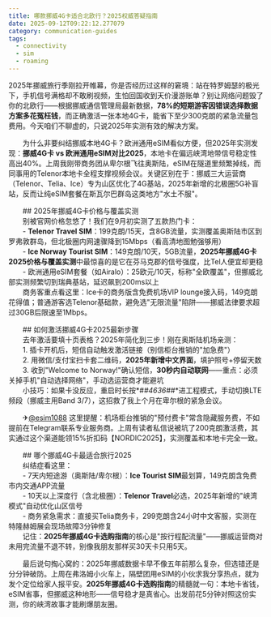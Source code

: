 ```yaml
---
title: 哪款挪威4G卡适合北欧行？2025权威答疑指南
date: 2025-09-12T09:22:12.277079
category: communication-guides
tags:
  - connectivity
  - sim
  - roaming
---
```


2025年挪威旅行季刚拉开帷幕，你是否经历过这样的窘境：站在特罗姆瑟的极光下，手机信号满格却不敢刷视频，生怕回国收到天价漫游账单？别让网络问题毁了你的北欧行——根据挪威通信管理局最新数据，**78%的短期游客因错误选择数据方案多花冤枉钱**，而正确激活一张本地4G卡，能省下至少300克朗的紧急流量包费用。今天咱们不聊虚的，只说2025年实测有效的解决方案。

　　为什么非要纠结挪威本地4G卡？欧洲通用eSIM看似方便，但2025年实测发现：**挪威4G卡 vs 欧洲通用eSIM对比2025**，本地卡在偏远峡湾地带信号稳定性高出40%。上周我刚带商务团从卑尔根飞往奥斯陆，eSIM在隧道里频繁掉线，而同事用的Telenor本地卡全程支撑视频会议。关键区别在于：挪威三大运营商（Telenor、Telia、Ice）专为山区优化了4G基站，2025年新增的北极圈5G补盲站，反而让纯eSIM套餐在斯瓦尔巴群岛这类地方"水土不服"。

　　## 2025年挪威4G卡价格与覆盖实测  
　　别被官网价格忽悠了！我们在9月初实测了五款热门卡：  
　　- **Telenor Travel SIM**：199克朗/15天，含8GB流量，实测覆盖奥斯陆市区到罗弗敦群岛，但北极圈内网速骤降到15Mbps（看高清地图勉强够用）  
　　- **Ice Norway Tourist SIM**：149克朗/10天，5GB流量，**2025年挪威4G卡2025价格与覆盖实测**中最惊喜的是它在芬马克郡的信号强度，比Tel人便宜却更稳  
　　- 欧洲通用eSIM套餐（如Airalo）：25欧元/10天，标称"全欧覆盖"，但挪威北部实测频繁切到瑞典基站，延迟飙到200ms以上  
　　商务客重点看这里：Ice卡的商务版含免费机场VIP lounge接入码，149克朗花得值；普通游客选Telenor基础款，避免选"无限流量"陷阱——挪威法律要求超过30GB后限速至1Mbps。

　　## 如何激活挪威4G卡2025最新步骤  
　　去年激活要填十页表格？2025年简化到三步！刚在奥斯陆机场亲测：  
　　1. 插卡开机后，短信自动触发激活链接（别信柜台推销的"加急费"）  
　　2. 用微信/支付宝扫卡套二维码，**2025年新增中文界面**，填护照号+停留天数  
　　3. 收到"Welcome to Norway!"确认短信，**30秒内自动联网**——重点：必须关掉手机"自动选择网络"，手动选运营商才能避坑  
　　小技巧：如果卡没反应，重启时长按*#*#4636#*#*进工程模式，手动切换LTE频段（挪威主用Band 3/7），这招救了我上个月在卑尔根的紧急会议。

　　✈[@esim1088](https://t.me/s/esim1088) 这里提醒：机场柜台推销的"预付费卡"常含隐藏服务费，不如提前在Telegram联系专业服务商。上周有读者私信说被坑了200克朗激活费，其实通过这个渠道能领15%折扣码【NORDIC2025】，实测覆盖和本地卡完全一致。

　　## 哪个挪威4G卡最适合旅行2025  
　　纠结症看这里：  
　　- 7天内短途游（奥斯陆/卑尔根）：**Ice Tourist SIM**最划算，149克朗含免费市内交通APP流量  
　　- 10天以上深度行（含北极圈）：**Telenor Travel**必选，2025年新增的"峡湾模式"自动优化山区信号  
　　- 商务紧急需求：直接买Telia商务卡，299克朗含24小时中文客服，实测在特隆赫姆展会现场故障3分钟修复  
　　记住：**2025年挪威4G卡选购指南**的核心是"按行程配流量"——挪威运营商对未用完流量不退不转，别像我朋友那样买30天卡只用5天。

　　最后说句掏心窝的：2025年挪威数据卡早不像五年前那么复杂，但选错还是分分钟破防。上周在弗洛姆小火车上，隔壁团用eSIM的小伙求我分享热点，就为发个定位给家人报平安。**2025年挪威4G卡选购指南**的精髓就一句：本地卡省钱，eSIM省事，但挪威这种地形——信号稳才是真省心。出发前花5分钟对照这份实测，你的峡湾故事才能刷爆朋友圈。